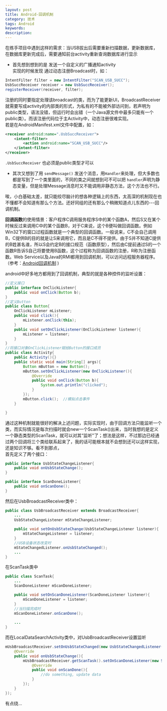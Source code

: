 ```yaml
---
layout: post
title: Android-回调机制
category: 技术
tags: Android
keywords: 
description: 
---
```



在练手项目中遇到这样的需求：当USB拔出后需要重新扫描数据，更新数据库，在数据库更新完成后，需要通知前台activity重新查询数据库进行显示  
 - 首先想到想到的是 发送一个自定义的广播通知activity  
实现的时候发现 通过动态注册Broadcast时，如：  

``` java  
IntentFilter filter = new IntentFilter("SCAN_USB_SUCC");  
UsbSuccReceiver receiver = new UsbSuccReceiver();  
registerReceiver(receiver, filter);  
```  

注册的同时要指定处理该broadcast的类，而为了能更新UI，BroadcastReceiver就需要写成activity的内部类的形式，为私有的不能被外部访问到，若声明为public类型，语法没错，但运行时会出错（一个Java源文件中最多只能有一个public类）。而该注册代码位于主Activity中，动态注册很难实现。  
若是在AndroidManifest.xml文件中配置，如：  

``` xml  
<receiver android:name=".UsbSuccReceiver">
	<intent-filter>
		<action android:name="SCAN_USB_SUCC"/>
	</intent-filter>
</receiver>  
```  

`.UsbSuccReceiver` 也必须是public类型才可以  
- 其次又想到了用 `sendMessage()` 发送个消息，用`Handler`来处理，但大多数也都是写到了一个类里面的，不同的类之间就想到可不可以把 `handler`声明为静态变量，但是处理Message消息时又不能调用非静态方法，这个方法也不行。  

唉，小白基础太差，就只能绞尽脑计的想各种逻辑上的东西，太高深的机制现在也不懂都不会知道有那么个方法。还好同组的还有那么个稍微知道点儿东西的---回调机制。

**回调函数**的使用情景：客户程序C调用服务程序S中的某个函数A，然后S又在某个时候反过来调用C中的某个函数B，对于C来说，这个B便叫做回调函数。例如Win32下的窗口过程函数就是一个典型的回调函数。一般说来，C不会自己调用B，C提供B的目的就是让S来调用它，而且是C不得不提供。由于S并不知道C提供的B姓甚名谁，所以S会约定B的接口规范（函数原型），然后由C提前通过S的一个函数R告诉S自己将要使用B函数，这个过程称为回调函数的注册，R称为注册函数。Web Service以及Java的RMI都用到回调机制，可以访问远程服务器程序。（参考：[Android回调机制][1] )  

android中好多地方都用到了回调机制，典型的就是各种控件的监听设置：  

``` java  
//定义接口
public interface OnClickListenr{
	public void onClick(Button b);
}
//定义Button
public class Button{
	OnClickListener mListener;
	public void click(){
		mListener.onClick(this);
	}
	public void setOnClickListener(OnClickListener listener){
		mListener = listener;
	}
}
//将接口对象OnClickListener赋给Button的接口成员
public class Activity{
	public Activity(){}
	public static void main(String[] args){
		Button mButton = new Button();
		mButton.setOnClickListener(new OnClickListener(){
			@Override
			public void onClick(Button b){
				System.out.println("clicked");
			}
		});
		mButton.click();  //模拟点击事件
	}

}  
```

通过这种机制就能很好的解决上述问题，实际实现时，由于回调方法只能监听一个类，而实际情况是每次扫描时就会new一个ScanTask()出来，当时我想的是定义一个静态类型的ScanTask，就可以对其“监听"了；想法是这样，不过那边已经通过两个回调将三个类给联系起来了，我的话可能根本就不会想到还可以这样实现，还是知识不够。看不到那点，  
首先定义了两个接口：  

``` java
public interface UsbStateChangeListener{
	public void onUsbStateChange();
}

public interface ScanDoneListener{
	public void onScanDone();
}  
```  

然后在UsbBroadcastReceiver类中：  

``` java
public class UsbBroadcastReceiver extends BroadcastReceiver{
	...
	UsbStateChangeListener mStateChangeListener;
	
	public void setOnUsbStateChange(UsbStateChangeListener listener){
		mStateChangeListener = listener;
	}
	//USB设备状态改变时
	mStateChangedListener.onUsbStateChanged();
	...
}  
```  

在ScanTask类中  

``` java
public class ScanTask{
	...
	ScanDoneListener mScanDoneListener;

	public void setOnScanDoneListener(ScanDoneListener listener){
		mScanDoneListener = listener;
	}
	//当扫描完成时
	mScanDoneListener.onScanDone();
	
	...
}  
```

而在LocalDataSearchActivity类中，对UsbBroadcastReceiver设置监听  

``` java
mUsbBroadcastReceiver.setOnUsbStateChanged(new UsbStateChangedListener(){
	@Override
	public void onUsbStateChange(){
		mUsbBroadcastReceiver.getScanTask().setOnScanDoneListener(new ScanDoneListener(){
			@Override
			public void onScanDone(){
				//do something, update data
			}
		});
	}
});
```

有点绕...



[1]: http://www.cnblogs.com/vtianyun/archive/2012/06/19/2555427.html
 
